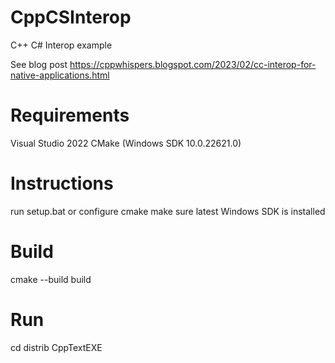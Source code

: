 # CppCSInterop
 C++ C# Interop example
 
 See blog post https://cppwhispers.blogspot.com/2023/02/cc-interop-for-native-applications.html

# Requirements
Visual Studio 2022
CMake
(Windows SDK 10.0.22621.0)

# Instructions
run setup.bat or configure cmake
make sure latest Windows SDK is installed

# Build
cmake --build build

# Run
cd distrib
CppTextEXE